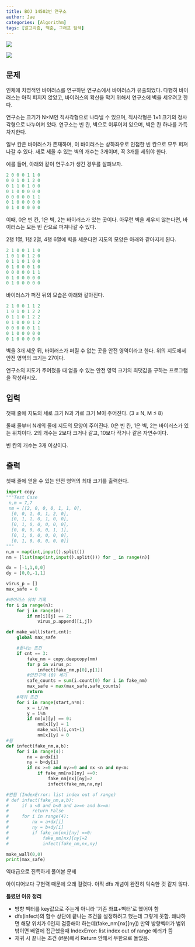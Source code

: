 ```yaml
---
title: BOJ 14502번 연구소
author: Jae
categories: [Algorithm]
tags: [알고리즘, 백준, 그래프 탐색]
---
```


![](https://images.velog.io/images/a87380/post/6f21f64c-8383-4470-bb34-7746fd06ff38/image.png)

![](https://images.velog.io/images/a87380/post/a8406c87-1310-4059-9585-5474e1fc2d21/image.png)

## 문제

인체에 치명적인 바이러스를 연구하던 연구소에서 바이러스가 유출되었다. 다행히 바이러스는 아직 퍼지지 않았고, 바이러스의 확산을 막기 위해서 연구소에 벽을 세우려고 한다.

연구소는 크기가 N×M인 직사각형으로 나타낼 수 있으며, 직사각형은 1×1 크기의 정사각형으로 나누어져 있다. 연구소는 빈 칸, 벽으로 이루어져 있으며, 벽은 칸 하나를 가득 차지한다.

일부 칸은 바이러스가 존재하며, 이 바이러스는 상하좌우로 인접한 빈 칸으로 모두 퍼져나갈 수 있다. 새로 세울 수 있는 벽의 개수는 3개이며, 꼭 3개를 세워야 한다.

예를 들어, 아래와 같이 연구소가 생긴 경우를 살펴보자.

```powershell
2 0 0 0 1 1 0
0 0 1 0 1 2 0
0 1 1 0 1 0 0
0 1 0 0 0 0 0
0 0 0 0 0 1 1
0 1 0 0 0 0 0
0 1 0 0 0 0 0
```

이때, 0은 빈 칸, 1은 벽, 2는 바이러스가 있는 곳이다. 아무런 벽을 세우지 않는다면, 바이러스는 모든 빈 칸으로 퍼져나갈 수 있다.

2행 1열, 1행 2열, 4행 6열에 벽을 세운다면 지도의 모양은 아래와 같아지게 된다.

```powershell
2 1 0 0 1 1 0
1 0 1 0 1 2 0
0 1 1 0 1 0 0
0 1 0 0 0 1 0
0 0 0 0 0 1 1
0 1 0 0 0 0 0
0 1 0 0 0 0 0
```

바이러스가 퍼진 뒤의 모습은 아래와 같아진다.

```powershell
2 1 0 0 1 1 2
1 0 1 0 1 2 2
0 1 1 0 1 2 2
0 1 0 0 0 1 2
0 0 0 0 0 1 1
0 1 0 0 0 0 0
0 1 0 0 0 0 0
```

벽을 3개 세운 뒤, 바이러스가 퍼질 수 없는 곳을 안전 영역이라고 한다. 위의 지도에서 안전 영역의 크기는 27이다.

연구소의 지도가 주어졌을 때 얻을 수 있는 안전 영역 크기의 최댓값을 구하는 프로그램을 작성하시오.

## 입력

첫째 줄에 지도의 세로 크기 N과 가로 크기 M이 주어진다. (3 ≤ N, M ≤ 8)

둘째 줄부터 N개의 줄에 지도의 모양이 주어진다. 0은 빈 칸, 1은 벽, 2는 바이러스가 있는 위치이다. 2의 개수는 2보다 크거나 같고, 10보다 작거나 같은 자연수이다.

빈 칸의 개수는 3개 이상이다.

## 출력

첫째 줄에 얻을 수 있는 안전 영역의 최대 크기를 출력한다.

```python
import copy
"""Test Case
 n,m = 7,7
 nm = [[2, 0, 0, 0, 1, 1, 0],
  [0, 0, 1, 0, 1, 2, 0],
  [0, 1, 1, 0, 1, 0, 0],
  [0, 1, 0, 0, 0, 0, 0],
  [0, 0, 0, 0, 0, 1, 1],
  [0, 1, 0, 0, 0, 0, 0],
  [0, 1, 0, 0, 0, 0, 0]]
"""
n,m = map(int,input().split())
nm = [list(map(int,input().split())) for _ in range(n)]

dx = [-1,1,0,0]
dy = [0,0,-1,1]

virus_p = []
max_safe = 0

#바이러스 위치 기록
for i in range(n):
    for j in range(m):
        if nm[i][j] == 2:
            virus_p.append([i,j])

def make_wall(start,cnt):
    global max_safe

    #끝나는 조건
    if cnt == 3:
        fake_nm = copy.deepcopy(nm)
        for p in virus_p:
            infect(fake_nm,p[0],p[1])
        #안전구역 (0) 세기
        safe_counts = sum(i.count(0) for i in fake_nm)
        max_safe = max(max_safe,safe_counts)
        return
    #재귀 조건
    for i in range(start,n*m):
        x = i//m
        y = i%m
        if nm[x][y] == 0:
            nm[x][y] = 1
            make_wall(i,cnt+1)
            nm[x][y] = 0
#됨
def infect(fake_nm,a,b):
    for i in range(4):
        nx = a+dx[i]
        ny = b+dy[i]
        if nx >=0 and ny>=0 and nx <n and ny<m:
            if fake_nm[nx][ny] ==0:
                fake_nm[nx][ny]=2
                infect(fake_nm,nx,ny)

#안됨 (IndexError: list index out of range)
# def infect(fake_nm,a,b):
#     if a <0 and b<0 and a>=n and b>=m:
#         return False
#     for i in range(4):
#         nx = a+dx[i]
#         ny = b+dy[i]
#         if fake_nm[nx][ny] ==0:
#             fake_nm[nx][ny]=2
#             infect(fake_nm,nx,ny)

make_wall(0,0)
print(max_safe)

```

역대급으로 진득하게 풀어본 문제

아이디어보다 구현력 때문에 오래 걸렸다. 아직 dfs 개념이 완전히 익숙한 것 같지 않다.

**틀렸던 이유 정리**

- 방향 벡터를 key값으로 주는게 아니라 '기존 좌표+벡터'로 했어야 함
- dfs(infect)의 함수 상단에 끝나는 조건을 설정하려고 했는데 그렇게 못함.
  왜냐하면 해당 위치가 0인지 검증해야 하는데(fake_nm[nx][ny]) 만약 방향벡터가 범위 밖이면 배열에 접근했을때 IndexError: list index out of range 에러가 뜸
- 재귀 시 끝나는 조건 (if문)에서 Return 안해서 무한으로 돌았음.
